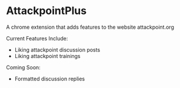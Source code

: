 # AttackpointPlus
 
A chrome extension that adds features to the website attackpoint.org

Current Features Include:

- Liking attackpoint discussion posts
- Liking attackpoint trainings

Coming Soon:

- Formatted discussion replies

